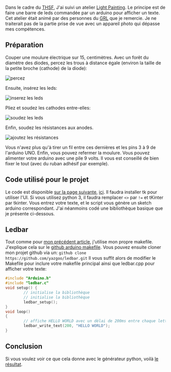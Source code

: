 Dans le cadre du [THSF](https://github.com/tetalab/thsf-2013),
J'ai suivi un atelier [Light Painting](http://en.wikipedia.org/wiki/Light_painting).
Le principe est de faire une barre de leds commandée par un arduino pour afficher un texte.
Cet atelier était animé par des personnes du [GRL](http://www.graffitiresearchlab.fr/) que je remercie.
Je ne traiterait pas de la partie prise de vue avec un
appareil photo qui dépasse mes compétences.

Préparation
-----------

Couper une moulure électrique sur 15, centimètres.
Avec un forêt du diamètre des diodes, percez les trous à distance égale
(environ la taille de la petite broche (cathode) de la diode):

![percez](https://raw.github.com/yazgoo/ledbar/master/ledbar_holes.png)

Ensuite, insérez les leds:

![inserez les leds](https://raw.github.com/yazgoo/ledbar/master/ledbar_one_led.png)

Pliez et soudez les cathodes entre-elles:

![soudez les leds](https://raw.github.com/yazgoo/ledbar/master/ledbar_leds_linked.png)

Enfin, soudez les résistances aux anodes.

![ajoutez les résistances](https://raw.github.com/yazgoo/ledbar/master/ledbar_finished.png)

Vous n'avez plus qu'à tirer un fil entre ces dernières et les pins 3 à 9
de l'arduino UNO.
Enfin, vous pouvez refermer la moulure.
Vous pouvez alimenter votre arduino avec une pile 9 volts.
Il vous est conseillé de bien fixer le tout (avec du ruban adhésif par exemple).

Code utilisé pour le projet
---------------------------

Le code est disponible [sur la page suivante](http://www.graffitiresearchlab.fr/?portfolio=near-tag-quality),
[ici](http://graffitiresearchlab.fr/download/NTQ_Software_v1.0.zip).
Il faudra installer tk pour utiliser l'UI.
Si vous utilisez python 3, il faudra remplacer ``<>`` par ``!=`` et tKinter par tkinter.
Vous entrez votre texte, et le script vous génère un sketch arduino correspondant.
J'ai néanmoins codé une bibliothèque basique que je présente ci-dessous.

Ledbar
------

Tout comme pour [mon précédent article](http://linuxfr.org/users/yazgoo/journaux/atelier-au-thsf-hacking-de-minitel), j'utilise mon propre makefile.
J'explique cela sur le [github arduino makefile](https://github.com/yazgoo/arduino-makefile).
Vous pouvez ensuite cloner mon projet github via un:
``github clone https://github.com/yazgoo/ledbar.git``
Il vous suffit alors de modifier le Makefile pour
inclure votre makefile principal ainsi que ledbar.cpp pour afficher votre texte:

```C++
#include "Arduino.h"
#include "ledbar.c"
void setup() {
        // initialise la bibliothèque
        // initialise la bibliothèque
        ledbar_setup();
}
void loop()
{
        // affiche HELLO WORLD avec un délai de 200ms entre chaque lettre.
        ledbar_write_text(200, "HELLO WORLD");
}
```

Conclusion
----------

Si vous voulez voir ce que cela donne avec le générateur python,
voilà [le résultat](http://www.flickr.com/photos/grlfr/8814833084/in/photostream/lightbox/).
